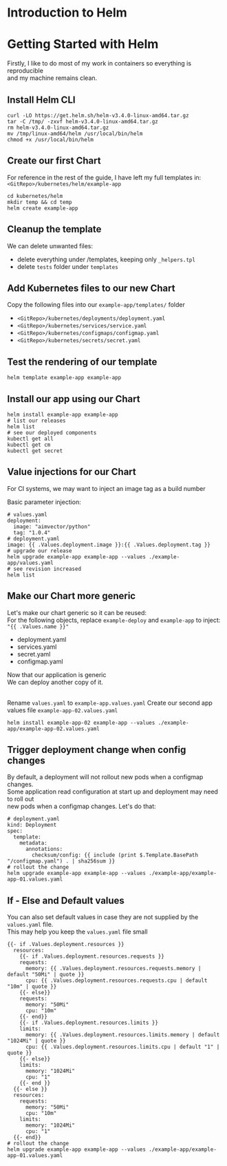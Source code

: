 # Introduction to Helm

# Getting Started with Helm

Firstly, I like to do most of my work in containers so everything is reproducible  <br/>
and my machine remains clean.

## Install Helm CLI

```
curl -LO https://get.helm.sh/helm-v3.4.0-linux-amd64.tar.gz
tar -C /tmp/ -zxvf helm-v3.4.0-linux-amd64.tar.gz
rm helm-v3.4.0-linux-amd64.tar.gz
mv /tmp/linux-amd64/helm /usr/local/bin/helm
chmod +x /usr/local/bin/helm
```

## Create our first Chart

For reference in the rest of the guide, I have left my full templates in: <br/>
`<GitRepo>/kubernetes/helm/example-app`
```
cd kubernetes/helm
mkdir temp && cd temp
helm create example-app
```

## Cleanup the template

We can delete unwanted files:

* delete everything under /templates, keeping only `_helpers.tpl`
* delete `tests` folder under `templates`

## Add Kubernetes files to our new Chart

Copy the following files into our `example-app/templates/` folder

* `<GitRepo>/kubernetes/deployments/deployment.yaml`
* `<GitRepo>/kubernetes/services/service.yaml`
* `<GitRepo>/kubernetes/configmaps/configmap.yaml`
* `<GitRepo>/kubernetes/secrets/secret.yaml`

## Test the rendering of our template

```
helm template example-app example-app
```

## Install our app using our Chart

```
helm install example-app example-app
# list our releases
helm list
# see our deployed components
kubectl get all
kubectl get cm
kubectl get secret
```

## Value injections for our Chart

For CI systems, we may want to inject an image tag as a build number <br/>

Basic parameter injection: <br/>

```
# values.yaml
deployment:
  image: "aimvector/python"
  tag: "1.0.4"
# deployment.yaml
image: {{ .Values.deployment.image }}:{{ .Values.deployment.tag }}
# upgrade our release
helm upgrade example-app example-app --values ./example-app/values.yaml
# see revision increased
helm list
```

## Make our Chart more generic

Let's make our chart generic so it can be reused: <br/>
For the following objects, replace `example-deploy` and `example-app` to inject: `"{{ .Values.name }}"`

* deployment.yaml
* services.yaml
* secret.yaml
* configmap.yaml

Now that our application is generic <br/>
We can deploy another copy of it.<br/>
<br/>

Rename `values.yaml` to `example-app.values.yaml`
Create our second app values file `example-app-02.values.yaml`

```
helm install example-app-02 example-app --values ./example-app/example-app-02.values.yaml
```

## Trigger deployment change when config changes

By default, a deployment will not rollout new pods when a configmap changes. <br/>
Some application read configuration at start up and deployment may need to roll out </br>
new pods when a configmap changes. Let's do that:

```
# deployment.yaml
kind: Deployment
spec:
  template:
    metadata:
      annotations:
        checksum/config: {{ include (print $.Template.BasePath "/configmap.yaml") . | sha256sum }}
# rollout the change
helm upgrade example-app example-app --values ./example-app/example-app-01.values.yaml
```

## If - Else and Default values

You can also set default values in case they are not supplied by the `values.yaml` file. <br/>
This may help you keep the `values.yaml` file small <br/>

```
{{- if .Values.deployment.resources }}
  resources:
    {{- if .Values.deployment.resources.requests }}
    requests:
      memory: {{ .Values.deployment.resources.requests.memory | default "50Mi" | quote }}
      cpu: {{ .Values.deployment.resources.requests.cpu | default "10m" | quote }}
    {{- else}}
    requests:
      memory: "50Mi"
      cpu: "10m"
    {{- end}}
    {{- if .Values.deployment.resources.limits }}
    limits:
      memory: {{ .Values.deployment.resources.limits.memory | default "1024Mi" | quote }}
      cpu: {{ .Values.deployment.resources.limits.cpu | default "1" | quote }}
    {{- else}}  
    limits:
      memory: "1024Mi"
      cpu: "1"
    {{- end }}
  {{- else }}
  resources:
    requests:
      memory: "50Mi"
      cpu: "10m"
    limits:
      memory: "1024Mi"
      cpu: "1"
  {{- end}} 
# rollout the change
helm upgrade example-app example-app --values ./example-app/example-app-01.values.yaml
```